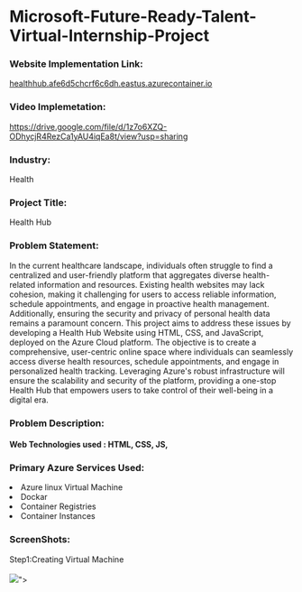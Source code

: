 <h1> Microsoft-Future-Ready-Talent-Virtual-Internship-Project</h1>

<h3>Website Implementation Link:</h3>
<a href="http://healthhub.afe6d5chcrf6c6dh.eastus.azurecontainer.io/">healthhub.afe6d5chcrf6c6dh.eastus.azurecontainer.io</a>

<h3>Video Implemetation:</h3>
<a href="https://drive.google.com/file/d/1z7o6XZQ-ODhycjR4RezCa1yAU4iqEa8t/view?usp=sharing">https://drive.google.com/file/d/1z7o6XZQ-ODhycjR4RezCa1yAU4iqEa8t/view?usp=sharing</a>

<h3>Industry:</h3>
Health

<h3>Project Title: </h3>
Health Hub 

<h3>Problem Statement:</h3>
In the current healthcare landscape, individuals often struggle to find a centralized and user-friendly platform that aggregates diverse health-related information and resources. Existing health websites may lack cohesion, making it challenging for users to access reliable information, schedule appointments, and engage in proactive health management. Additionally, ensuring the security and privacy of personal health data remains a paramount concern. This project aims to address these issues by developing a Health Hub Website using HTML, CSS, and JavaScript, deployed on the Azure Cloud platform. The objective is to create a comprehensive, user-centric online space where individuals can seamlessly access diverse health resources, schedule appointments, and engage in personalized health tracking. Leveraging Azure's robust infrastructure will ensure the scalability and security of the platform, providing a one-stop Health Hub that empowers users to take control of their well-being in a digital era.

<h3>Problem Description:</h3>


<h4>Web Technologies used : HTML, CSS, JS,</h4>

<h3>Primary Azure Services Used:</h3>
<li>Azure linux Virtual Machine</li>
<li>Dockar</li>
<li>Container Registries</li>
<li>Container Instances</li>

<h3>ScreenShots:</h3>
Step1:Creating Virtual Machine
<br>
<br>
<img src="https://github.com/shrutigaw/healthhubfr/assets/149674333/1792ee34-5921-4de8-8786-2fea02f66718">"></img>
</br>
 
